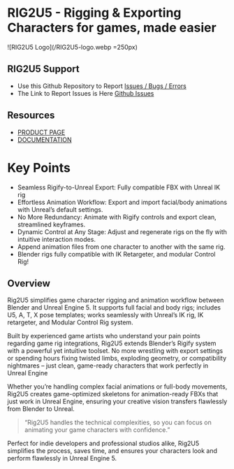 # RIG2U5 - Rigging & Exporting Characters for games, made easier

![RIG2U5 Logo](/RIG2U5-logo.webp =250px)

## RIG2U5 Support

- Use this Github Repository to Report [Issues / Bugs / Errors](https://github.com/ArchTinker/RIG2U5-Support/issues)
- The Link to Report Issues is Here [Github Issues](https://github.com/ArchTinker/RIG2U5-Support/issues)

## Resources

- [PRODUCT PAGE](https://blendermarket.com/products/rig2u5)
- [DOCUMENTATION](https://docs.tinkerboi.com/v1.0/rig2u5)


# Key Points

- Seamless Rigify-to-Unreal Export: Fully compatible F﻿BX with Unreal IK rig
- Effortless Animation Workflow: Export and import facial/body animations with Unreal’s default settings.
- No More Redundancy: Animate with Rigify controls and export clean, streamlined keyframes.
- Dynamic Control at Any Stage: Adjust and regenerate rigs on the fly with intuitive interaction modes.
- Append animation files from one character to another with the same rig.
- Blender rigs fully compatible with IK Retargeter, and modular Control Rig!

## Overview

Rig2U5 simplifies game character rigging and animation workflow between Blender and Unreal Engine 5. It supports full facial and body rigs; includes U5, A, T, X pose templates; works seamlessly with Unreal’s IK rig, IK retargeter, and Modular Control Rig system.

Built by experienced game artists who understand your pain points regarding game rig integrations, Rig2U5 extends Blender’s Rigify system with a powerful yet intuitive toolset. No more wrestling with export settings or spending hours fixing twisted limbs, exploding geometry, or compatibility nightmares – just clean, game-ready characters that work perfectly in Unreal Engine

Whether you’re handling complex facial animations or full-body movements, Rig2U5 creates game-optimized skeletons for animation-ready FBXs that just work in Unreal Engine, ensuring your creative vision transfers flawlessly from Blender to Unreal.

> “Rig2U5 handles the technical complexities, so you can focus on animating your game characters with confidence.”

Perfect for indie developers and professional studios alike, Rig2U5 simplifies the process, saves time, and ensures your characters look and perform flawlessly in Unreal Engine 5.
